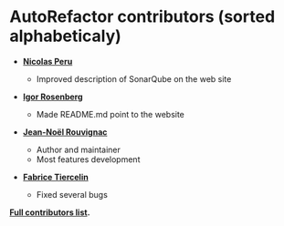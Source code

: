 AutoRefactor contributors (sorted alphabeticaly)
================================================

* **[Nicolas Peru](https://github.com/benzonico)**

  * Improved description of SonarQube on the web site

* **[Igor Rosenberg](https://github.com/igorrosenberg)**

  * Made README.md point to the website

* **[Jean-Noël Rouvignac](https://github.com/JnRouvignac)**

  * Author and maintainer
  * Most features development

* **[Fabrice Tiercelin](https://github.com/Fabrice-TIERCELIN)**

  * Fixed several bugs

**[Full contributors list](https://github.com/JnRouvignac/AutoRefactor/contributors).**

